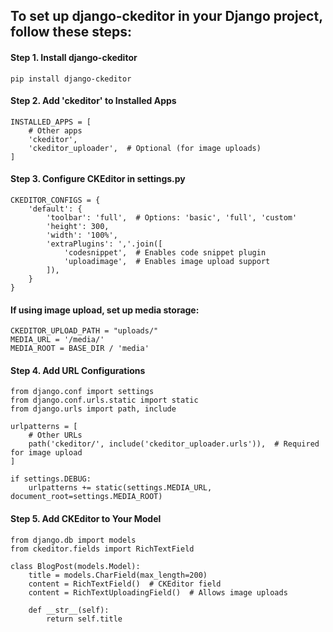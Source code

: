 ## To set up django-ckeditor in your Django project, follow these steps:

#### Step 1. Install django-ckeditor
```
pip install django-ckeditor
```

#### Step 2. Add 'ckeditor' to Installed Apps
```
INSTALLED_APPS = [
    # Other apps
    'ckeditor',
    'ckeditor_uploader',  # Optional (for image uploads)
]
```

#### Step 3. Configure CKEditor in settings.py
```
CKEDITOR_CONFIGS = {
    'default': {
        'toolbar': 'full',  # Options: 'basic', 'full', 'custom'
        'height': 300,
        'width': '100%',
        'extraPlugins': ','.join([
            'codesnippet',  # Enables code snippet plugin
            'uploadimage',  # Enables image upload support
        ]),
    }
}
```

#### If using image upload, set up media storage:
```
CKEDITOR_UPLOAD_PATH = "uploads/"
MEDIA_URL = '/media/'
MEDIA_ROOT = BASE_DIR / 'media'
```

#### Step 4. Add URL Configurations
```
from django.conf import settings
from django.conf.urls.static import static
from django.urls import path, include

urlpatterns = [
    # Other URLs
    path('ckeditor/', include('ckeditor_uploader.urls')),  # Required for image upload
]

if settings.DEBUG:
    urlpatterns += static(settings.MEDIA_URL, document_root=settings.MEDIA_ROOT)
```

#### Step 5. Add CKEditor to Your Model
```
from django.db import models
from ckeditor.fields import RichTextField

class BlogPost(models.Model):
    title = models.CharField(max_length=200)
    content = RichTextField()  # CKEditor field
    content = RichTextUploadingField()  # Allows image uploads

    def __str__(self):
        return self.title
```

